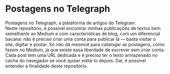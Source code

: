 # Postagens no Telegraph
Postagens no Telegraph, a plataforma de artigos do Telegram.</br>
Neste repositório, é possível encontrar minhas publicações de textos bem semelhante ao Medium e com características de blog, com um diferencial bacana: não é preciso criar uma conta para publicar lá — basta visitar o site, digitar e postar.
Só não dá mesmoé para catalogar as postagens, como fazem no Medium, já que existe essa liberdade de escrever sem criar conta. Cada post tem uma URL dedicada e é preciso ter o texto armazenado no cache do navegador se você quiser editá-lo depois.
Daí, é possivel entender a finalidade deste reposítório.

